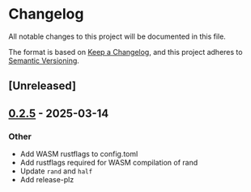 # Changelog

All notable changes to this project will be documented in this file.

The format is based on [Keep a Changelog](https://keepachangelog.com/en/1.0.0/),
and this project adheres to [Semantic Versioning](https://semver.org/spec/v2.0.0.html).

## [Unreleased]

## [0.2.5](https://github.com/wingertge/macerator/compare/macerator-v0.2.4...macerator-v0.2.5) - 2025-03-14

### Other

- Add WASM rustflags to config.toml
- Add rustflags required for WASM compilation of rand
- Update `rand` and `half`
- Add release-plz
